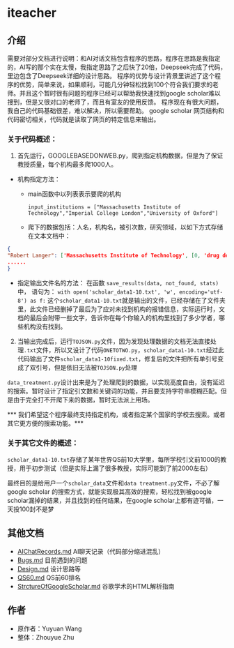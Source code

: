 # iteacher

## 介绍

需要对部分文档进行说明：和AI对话文档包含程序的思路，程序在思路是我指定的，AI写的那个实在太慢，我指定思路了之后快了20倍，Deepseek完成了代码，里边包含了Deepseek详细的设计思路。
程序的优势与设计背景里讲述了这个程序的优势，简单来说，如果顺利，可能几分钟轻松找到100个符合我们要求的老师。并且这个暂时很有问题的程序已经可以帮助我快速找到google scholar难以搜到，但是又很对口的老师了，而且有室友的使用反馈。
程序现在有很大问题，我自己的代码基础很差，难以解决，所以需要帮助。
google scholar 网页结构和代码密切相关，代码就是读取了网页的特定信息来输出。

### 关于代码概述：

1. 首先运行，GOOGLEBASEDONWEB.py，爬到指定机构数据，但是为了保证教授质量，每个机构最多爬1000人。
- 机构指定方法：

  - main函数中以列表表示要爬的机构

    `input_institutions = ["Massachusetts Institute of Technology","Imperial College London","University of Oxford"]`

  - 爬下的数据包括：人名，机构名，被引次数，研究领域，以如下方式存储在文本文档中：


```json
{
"Robert Langer": ['Massachusetts Institute of Technology', [0, 'drug delivery', 'tissue engineering', 'biomaterials', 'nanotechnology', 'chemistry'], 445798],
......
}
```

- 指定输出文件名的方法：
  在函数 `save_results(data, not_found, stats)`中，
  语句为：
  `with open('scholar_data1-10.txt', 'w', encoding='utf-8') as f:`
  这个`scholar_data1-10.txt`就是输出的文件，已经存储在了文件夹里，此文件已经删掉了最后为了应对未找到机构的报错信息，实际运行时，文档的最后会附带一些文字，告诉你在每个你输入的机构里找到了多少学者，哪些机构没有找到。

2. 当输出完成后，运行`TOJSON.py`文件，因为发现处理数据的文档无法直接处理`.txt`文件，所以又设计了代码`ONETOTWO.py`，`scholar_data1-10.txt`经过此代码输出了文件`scholar_data1-10fixed.txt`，修复后的文件把所有单引号变成了双引号，但是依旧无法被`TOJSON.py`处理

`data_treatment.py`设计出来是为了处理爬到的数据，以实现高度自由，没有延迟的搜索。暂时设计了指定引文数和关键词的功能，并且要支持字符串模糊匹配。但是由于完全打不开爬下来的数据，暂时无法派上用场。

*** 我们希望这个程序最终支持指定机构，或者指定某个国家的学校去搜索。或者其它更方便的搜索功能。***

### 关于其它文件的概述：

`scholar_data1-10.txt`存储了某年世界QS前10大学里，每所学校引文前1000的教授，用于初步测试（但是实际上漏了很多教授，实际可能到了前2000左右）


最终目的是给用户一个`scholar_data`文件和`data treatment.py`文件，不必了解google scholar 的搜索方式，就能实现极其高效的搜索，轻松找到被google scholar漏掉的结果，并且找到的任何结果，在google scholar上都有迹可循，一天投100封不是梦

## 其他文档

-  [AIChatRecords.md](docs\AIChatRecords.md) AI聊天记录（代码部分缩进混乱）
-  [Bugs.md](docs\Bugs.md) 目前遇到的问题
-  [Design.md](docs\Design.md) 设计思路等
-  [QS60.md](docs\QS60.md) QS前60排名
-  [StrctureOfGoogleScholar.md](docs\StrctureOfGoogleScholar.md) 谷歌学术的HTML解析指南

## 作者

- 原作者：Yuyuan Wang
- 整体：Zhouyue Zhu